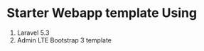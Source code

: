 <h1>Starter Webapp template Using </h1>
<ol>
	<li>Laravel 5.3</li>
	<li>Admin LTE Bootstrap 3 template</li>
</ol>
